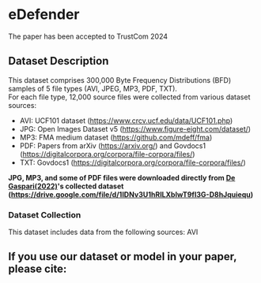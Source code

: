 # eDefender
The paper has been accepted to TrustCom 2024

## Dataset Description
This dataset comprises 300,000 Byte Frequency Distributions (BFD) samples of 5 file types (AVI, JPEG, MP3, PDF, TXT).<br />
For each file type, 12,000 source files were collected from various dataset sources:<br />
- AVI: UCF101 dataset (https://www.crcv.ucf.edu/data/UCF101.php)
- JPG: Open Images Dataset v5 (https://www.figure-eight.com/dataset/)
- MP3: FMA medium dataset (https://github.com/mdeff/fma)
- PDF: Papers from arXiv (https://arxiv.org/) and Govdocs1 (https://digitalcorpora.org/corpora/file-corpora/files/)
- TXT: Govdocs1 (https://digitalcorpora.org/corpora/file-corpora/files/)

**JPG, MP3, and some of PDF files were downloaded directly from [De Gaspari(2022)](https://link.springer.com/article/10.1007/s00521-022-07586-7)'s collected dataset (https://drive.google.com/file/d/1IDNv3U1hRILXblwT9fI3G-D8hJquiequ)**
  
### Dataset Collection
This dataset includes data from the following sources:
AVI
## If you use our dataset or model in your paper, please cite:
